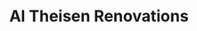 ---
title: "Al Theisen Renovations"
url: /minneapolis/al-theisen-renovations/
shop: estate agent
---
